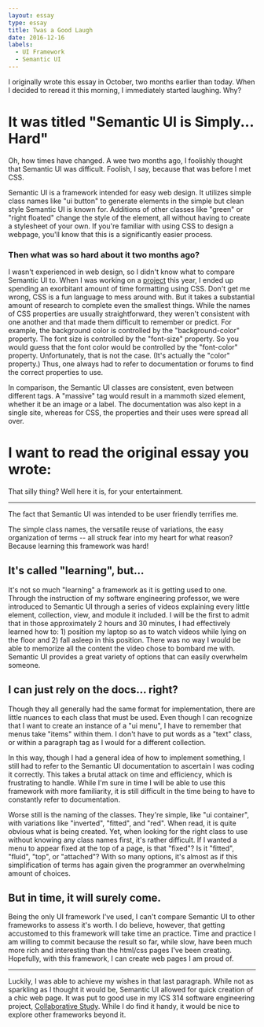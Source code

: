 ```yaml
---
layout: essay
type: essay
title: Twas a Good Laugh
date: 2016-12-16
labels:
  - UI Framework
  - Semantic UI
---
```


I originally wrote this essay in October, two months earlier than today. When I decided to reread it this morning, I immediately started laughing. Why?

# It was titled "Semantic UI is Simply... Hard"
Oh, how times have changed. A wee two months ago, I foolishly thought that Semantic UI was difficult. Foolish, I say, because that was before I met CSS.

Semantic UI is a framework intended for easy web design. It utilizes simple class names like "ui button" to generate elements in the simple but clean style Semantic UI is known for. Additions of other classes like "green" or "right floated" change the style of the element, all without having to create a stylesheet of your own. If you're familiar with using CSS to design a webpage, you'll know that this is a significantly easier process.

### Then what was so hard about it two months ago?
I wasn't experienced in web design, so I didn't know what to compare Semantic UI to. When I was working on a [project](https://mariahgaoiran.github.io/projects/mathCats) this year, I ended up spending an exorbitant amount of time formatting using CSS. Don't get me wrong, CSS is a fun language to mess around with. But it takes a substantial amount of research to complete even the smallest things. While the names of CSS properties are usually straightforward, they weren't consistent with one another and that made them difficult to remember or predict. For example, the background color is controlled by the "background-color" property. The font size is controlled by the "font-size" property. So you would guess that the font color would be controlled by the "font-color" property. Unfortunately, that is not the case. (It's actually the "color" property.) Thus, one always had to refer to documentation or forums to find the correct properties to use.

In comparison, the Semantic UI classes are consistent, even between different tags. A "massive" tag would result in a mammoth sized element, whether it be an image or a label. The documentation was also kept in a single site, whereas for CSS, the properties and their uses were spread all over.

# I want to read the original essay you wrote:
That silly thing? Well here it is, for your entertainment.

<hr>
The fact that Semantic UI was intended to be user friendly terrifies me.

The simple class names, the versatile reuse of variations, the easy organization of terms -- all struck fear into my heart for what reason? Because learning this framework was hard!

## It's called "learning", but...

It's not so much "learning" a framework as it is getting used to one. Through the instruction of my software engineering professor, we were introduced to Semantic UI through a series of videos explaining every little element, collection, view, and module it included. I will be the first to admit that in those approximately 2 hours and 30 minutes, I had effectively learned how to: 1) position my laptop so as to watch videos while lying on the floor and 2) fall asleep in this position. There was no way I would be able to memorize all the content the video chose to bombard me with. Semantic UI provides a great variety of options that can easily overwhelm someone.

## I can just rely on the docs... right?

Though they all generally had the same format for implementation, there are little nuances to each class that must be used. Even though I can recognize that I want to create an instance of a "ui menu", I have to remember that menus take "items" within them. I don't have to put words as a "text" class, or within a paragraph tag as I would for a different collection.

In this way, though I had a general idea of how to implement something, I still had to refer to the Semantic UI documentation to ascertain I was coding it correctly. This takes a brutal attack on time and efficiency, which is frustrating to handle. While I'm sure in time I will be able to use this framework with more familiarity, it is still difficult in the time being to have to constantly refer to documentation.

Worse still is the naming of the classes. They're simple, like "ui container", with variations like "inverted", "fitted", and "red". When read, it is quite obvious what is being created. Yet, when looking for the right class to use without knowing any class names first, it's rather difficult. If I wanted a menu to appear fixed at the top of a page, is that "fixed"? Is it "fitted", "fluid", "top", or "attached"? With so many options, it's almost as if this simplification of terms has again given the programmer an overwhelming amount of choices.

## But in time, it will surely come.

Being the only UI framework I've used, I can't compare Semantic UI to other frameworks to assess it's worth. I do believe, however, that getting accustomed to this framework will take time an practice. Time and practice I am willing to commit because the result so far, while slow, have been much more rich and interesting than the html/css pages I've been creating. Hopefully, with this framework, I can create web pages I am proud of.
<hr>

Luckily, I was able to achieve my wishes in that last paragraph. While not as sparkling as I thought it would be, Semantic UI allowed for quick creation of a chic web page. It was put to good use in my ICS 314 software engineering project, [Collaborative Study](https://mariahgaoiran.github.io/projects/CS). While I do find it handy, it would be nice to explore other frameworks beyond it.


